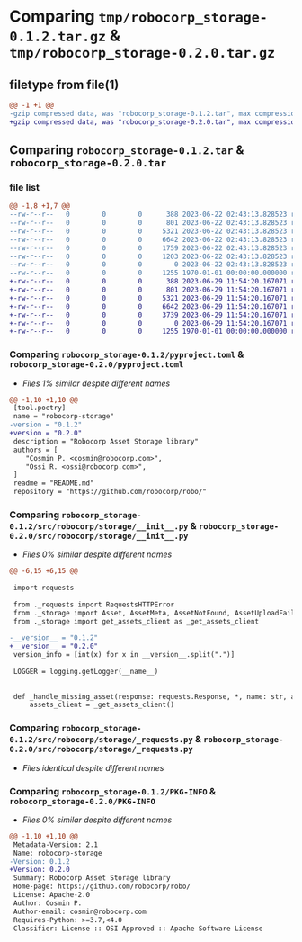 # Comparing `tmp/robocorp_storage-0.1.2.tar.gz` & `tmp/robocorp_storage-0.2.0.tar.gz`

## filetype from file(1)

```diff
@@ -1 +1 @@
-gzip compressed data, was "robocorp_storage-0.1.2.tar", max compression
+gzip compressed data, was "robocorp_storage-0.2.0.tar", max compression
```

## Comparing `robocorp_storage-0.1.2.tar` & `robocorp_storage-0.2.0.tar`

### file list

```diff
@@ -1,8 +1,7 @@
--rw-r--r--   0        0        0      388 2023-06-22 02:43:13.828523 robocorp_storage-0.1.2/README.md
--rw-r--r--   0        0        0      801 2023-06-22 02:43:13.828523 robocorp_storage-0.1.2/pyproject.toml
--rw-r--r--   0        0        0     5321 2023-06-22 02:43:13.828523 robocorp_storage-0.1.2/src/robocorp/storage/__init__.py
--rw-r--r--   0        0        0     6642 2023-06-22 02:43:13.828523 robocorp_storage-0.1.2/src/robocorp/storage/_requests.py
--rw-r--r--   0        0        0     1759 2023-06-22 02:43:13.828523 robocorp_storage-0.1.2/src/robocorp/storage/_storage.py
--rw-r--r--   0        0        0     1203 2023-06-22 02:43:13.828523 robocorp_storage-0.1.2/src/robocorp/storage/_utils.py
--rw-r--r--   0        0        0        0 2023-06-22 02:43:13.828523 robocorp_storage-0.1.2/src/robocorp/storage/py.typed
--rw-r--r--   0        0        0     1255 1970-01-01 00:00:00.000000 robocorp_storage-0.1.2/PKG-INFO
+-rw-r--r--   0        0        0      388 2023-06-29 11:54:20.167071 robocorp_storage-0.2.0/README.md
+-rw-r--r--   0        0        0      801 2023-06-29 11:54:20.167071 robocorp_storage-0.2.0/pyproject.toml
+-rw-r--r--   0        0        0     5321 2023-06-29 11:54:20.167071 robocorp_storage-0.2.0/src/robocorp/storage/__init__.py
+-rw-r--r--   0        0        0     6642 2023-06-29 11:54:20.167071 robocorp_storage-0.2.0/src/robocorp/storage/_requests.py
+-rw-r--r--   0        0        0     3739 2023-06-29 11:54:20.167071 robocorp_storage-0.2.0/src/robocorp/storage/_storage.py
+-rw-r--r--   0        0        0        0 2023-06-29 11:54:20.167071 robocorp_storage-0.2.0/src/robocorp/storage/py.typed
+-rw-r--r--   0        0        0     1255 1970-01-01 00:00:00.000000 robocorp_storage-0.2.0/PKG-INFO
```

### Comparing `robocorp_storage-0.1.2/pyproject.toml` & `robocorp_storage-0.2.0/pyproject.toml`

 * *Files 1% similar despite different names*

```diff
@@ -1,10 +1,10 @@
 [tool.poetry]
 name = "robocorp-storage"
-version = "0.1.2"
+version = "0.2.0"
 description = "Robocorp Asset Storage library"
 authors = [
 	"Cosmin P. <cosmin@robocorp.com>",
 	"Ossi R. <ossi@robocorp.com>",
 ]
 readme = "README.md"
 repository = "https://github.com/robocorp/robo/"
```

### Comparing `robocorp_storage-0.1.2/src/robocorp/storage/__init__.py` & `robocorp_storage-0.2.0/src/robocorp/storage/__init__.py`

 * *Files 0% similar despite different names*

```diff
@@ -6,15 +6,15 @@
 
 import requests
 
 from ._requests import RequestsHTTPError
 from ._storage import Asset, AssetMeta, AssetNotFound, AssetUploadFailed
 from ._storage import get_assets_client as _get_assets_client
 
-__version__ = "0.1.2"
+__version__ = "0.2.0"
 version_info = [int(x) for x in __version__.split(".")]
 
 LOGGER = logging.getLogger(__name__)
 
 
 def _handle_missing_asset(response: requests.Response, *, name: str, asset_id: str):
     assets_client = _get_assets_client()
```

### Comparing `robocorp_storage-0.1.2/src/robocorp/storage/_requests.py` & `robocorp_storage-0.2.0/src/robocorp/storage/_requests.py`

 * *Files identical despite different names*

### Comparing `robocorp_storage-0.1.2/PKG-INFO` & `robocorp_storage-0.2.0/PKG-INFO`

 * *Files 0% similar despite different names*

```diff
@@ -1,10 +1,10 @@
 Metadata-Version: 2.1
 Name: robocorp-storage
-Version: 0.1.2
+Version: 0.2.0
 Summary: Robocorp Asset Storage library
 Home-page: https://github.com/robocorp/robo/
 License: Apache-2.0
 Author: Cosmin P.
 Author-email: cosmin@robocorp.com
 Requires-Python: >=3.7,<4.0
 Classifier: License :: OSI Approved :: Apache Software License
```

